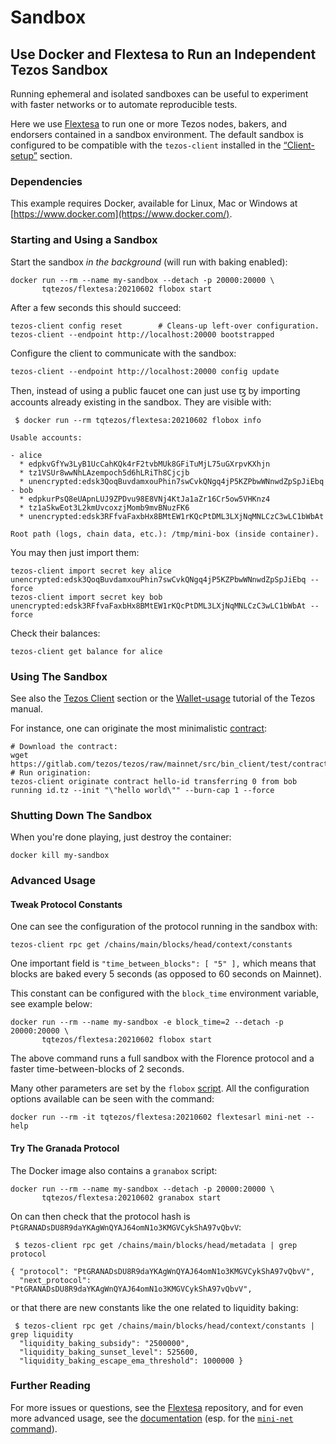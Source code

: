 # Sandbox

## Use Docker and Flextesa to Run an Independent Tezos Sandbox <a id="__docusaurus"></a>

Running ephemeral and isolated sandboxes can be useful to experiment with faster networks or to automate reproducible tests.

Here we use [Flextesa](https://gitlab.com/tezos/flextesa) to run one or more Tezos nodes, bakers, and endorsers contained in a sandbox environment. The default sandbox is configured to be compatible with the `tezos-client` installed in the [“Client-setup”](https://assets.tqtezos.com/docs/setup/1-tezos-client) section.

### Dependencies

This example requires Docker, available for Linux, Mac or Windows at [https://www.docker.com](https://www.docker.com/).

### Starting and Using a Sandbox

Start the sandbox _in the background_ \(will run with baking enabled\):

```text
docker run --rm --name my-sandbox --detach -p 20000:20000 \
       tqtezos/flextesa:20210602 flobox start
```

After a few seconds this should succeed:

```text
tezos-client config reset        # Cleans-up left-over configuration.
tezos-client --endpoint http://localhost:20000 bootstrapped
```

Configure the client to communicate with the sandbox:

```text
tezos-client --endpoint http://localhost:20000 config update
```

Then, instead of using a public faucet one can just use ꜩ by importing accounts already existing in the sandbox. They are visible with:

```text
 $ docker run --rm tqtezos/flextesa:20210602 flobox info

Usable accounts:

- alice
  * edpkvGfYw3LyB1UcCahKQk4rF2tvbMUk8GFiTuMjL75uGXrpvKXhjn
  * tz1VSUr8wwNhLAzempoch5d6hLRiTh8Cjcjb
  * unencrypted:edsk3QoqBuvdamxouPhin7swCvkQNgq4jP5KZPbwWNnwdZpSpJiEbq
- bob
  * edpkurPsQ8eUApnLUJ9ZPDvu98E8VNj4KtJa1aZr16Cr5ow5VHKnz4
  * tz1aSkwEot3L2kmUvcoxzjMomb9mvBNuzFK6
  * unencrypted:edsk3RFfvaFaxbHx8BMtEW1rKQcPtDML3LXjNqMNLCzC3wLC1bWbAt

Root path (logs, chain data, etc.): /tmp/mini-box (inside container).
```

You may then just import them:

```text
tezos-client import secret key alice unencrypted:edsk3QoqBuvdamxouPhin7swCvkQNgq4jP5KZPbwWNnwdZpSpJiEbq --force
tezos-client import secret key bob unencrypted:edsk3RFfvaFaxbHx8BMtEW1rKQcPtDML3LXjNqMNLCzC3wLC1bWbAt --force
```

Check their balances:

```text
tezos-client get balance for alice
```

### Using The Sandbox

See also the [Tezos Client](https://assets.tqtezos.com/docs/setup/1-tezos-client) section or the [Wallet-usage](https://tezos.gitlab.io/introduction/howtouse.html#transfers-and-receipts) tutorial of the Tezos manual.

For instance, one can originate the most minimalistic [contract](https://gitlab.com/tezos/tezos/blob/mainnet/src/bin_client/test/contracts/attic/id.tz):

```text
# Download the contract:
wget https://gitlab.com/tezos/tezos/raw/mainnet/src/bin_client/test/contracts/attic/id.tz
# Run origination:
tezos-client originate contract hello-id transferring 0 from bob running id.tz --init "\"hello world\"" --burn-cap 1 --force
```

### Shutting Down The Sandbox

When you're done playing, just destroy the container:

```text
docker kill my-sandbox
```

### Advanced Usage

#### Tweak Protocol Constants

One can see the configuration of the protocol running in the sandbox with:

```text
tezos-client rpc get /chains/main/blocks/head/context/constants
```

One important field is `"time_between_blocks": [ "5" ],` which means that blocks are baked every 5 seconds \(as opposed to 60 seconds on Mainnet\).

This constant can be configured with the `block_time` environment variable, see example below:

```text
docker run --rm --name my-sandbox -e block_time=2 --detach -p 20000:20000 \
       tqtezos/flextesa:20210602 flobox start
```

The above command runs a full sandbox with the Florence protocol and a faster time-between-blocks of 2 seconds.

Many other parameters are set by the `flobox` [script](https://gitlab.com/tezos/flextesa/-/blob/master/src/scripts/tutorial-box.sh). All the configuration options available can be seen with the command:

```text
docker run --rm -it tqtezos/flextesa:20210602 flextesarl mini-net --help
```

#### Try The Granada Protocol

The Docker image also contains a `granabox` script:

```text
docker run --rm --name my-sandbox --detach -p 20000:20000 \
       tqtezos/flextesa:20210602 granabox start
```

On can then check that the protocol hash is `PtGRANADsDU8R9daYKAgWnQYAJ64omN1o3KMGVCykShA97vQbvV`:

```text
 $ tezos-client rpc get /chains/main/blocks/head/metadata | grep protocol

{ "protocol": "PtGRANADsDU8R9daYKAgWnQYAJ64omN1o3KMGVCykShA97vQbvV",
  "next_protocol": "PtGRANADsDU8R9daYKAgWnQYAJ64omN1o3KMGVCykShA97vQbvV",
```

or that there are new constants like the one related to liquidity baking:

```text
 $ tezos-client rpc get /chains/main/blocks/head/context/constants | grep liquidity
  "liquidity_baking_subsidy": "2500000",
  "liquidity_baking_sunset_level": 525600,
  "liquidity_baking_escape_ema_threshold": 1000000 }
```

### Further Reading

For more issues or questions, see the [Flextesa](https://gitlab.com/tezos/flextesa) repository, and for even more advanced usage, see the [documentation](https://tezos.gitlab.io/flextesa/) \(esp. for the [`mini-net` command](https://tezos.gitlab.io/flextesa/mini-net.html)\).

